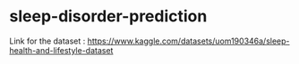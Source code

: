 # sleep-disorder-prediction
Link for the dataset : https://www.kaggle.com/datasets/uom190346a/sleep-health-and-lifestyle-dataset
